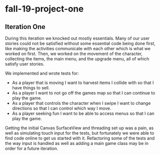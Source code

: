 # fall-19-project-one

## Iteration One
During this iteration we knocked out mostly essentials. Many of our user stories could not be satisfied without some essential code being done first, like making the activities communicate with each other which is what we worked on first. Then, we worked on the movement of the character, collecting the items, the main menu, and the upgrade menu, all of which satisfy user stories.

We implemented and wrote tests for:
- As a player that is moving I want to harvest items I collide with so that I have things to sell.
- As a player I want to not go off the games map so that I can continue to play the game.
- As a player that controls the character when I swipe I want to change directions so that I can control which way I move.
- As a player seeking fun I want to be able to access menus so that I can play the game.

Getting the initial Canvas SurfaceView and threading set up was a pain, as well as simulating touch input for the tests, but fortunately we were able to find code online to get us started with it.
Refactoring some of the tests and the way input is handled as well as adding a main game class may be in order for a future iteration.
